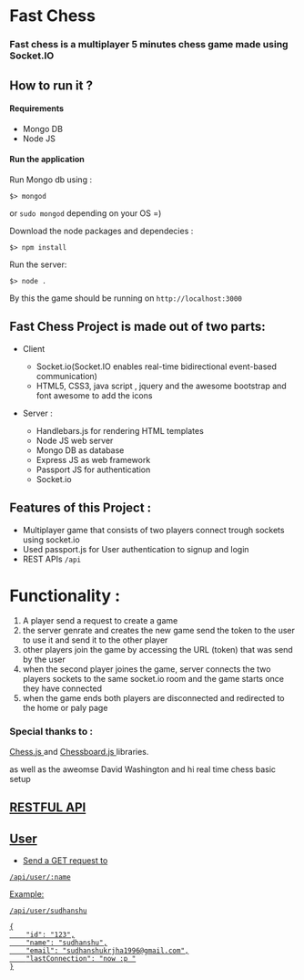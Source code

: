 

# Fast Chess

### Fast chess is a multiplayer 5 minutes  chess game made using Socket.IO

## How to run it ?

#### Requirements

* Mongo DB
* Node JS

#### Run the application

Run Mongo db using :

```
$> mongod
```

or `sudo mongod` depending on your OS =)


Download the node packages and dependecies :
```
$> npm install
```

Run the server:
```
$> node .
```

By this the game should be running on `http://localhost:3000`

## Fast Chess Project is made out of two parts:

* Client  
    * Socket.io(Socket.IO enables real-time bidirectional event-based communication)
    * HTML5, CSS3, java script , jquery and the awesome bootstrap and font awesome to add the icons


* Server :
    * Handlebars.js for rendering HTML templates
    * Node JS web server
    * Mongo DB as database
    * Express JS as web framework
    * Passport JS for authentication
    * Socket.io


## Features of this Project :

* Multiplayer game that consists of two players connect trough sockets using socket.io
* Used passport.js for User authentication to signup and login
* REST APIs `/api`


# Functionality :

1. A player send a request to create a game
2. the server genrate and creates the new game send the token to the user to use it and send it to the other player
3. other players join the game by accessing the URL (token) that was send by the user
4. when the second player joines the game, server connects the two players sockets to the same socket.io room and the game starts once they have connected
5. when the game ends both players are disconnected and redirected to the home or paly page


### Special thanks to :

 <a href="https://github.com/jhlywa/chess.js"> Chess.js </a> and  <a href="http://chessboardjs.com">Chessboard.js </a>  libraries.

 as well as the aweomse David Washington and hi real time chess basic setup

 <a href="https://github.com/dwcares/RealTimeWeb-HOL">

## RESTFUL API

## User

* Send a GET request to

`` /api/user/:name ``

Example:

``
/api/user/sudhanshu
``

```
{
    "id": "123",
    "name": "sudhanshu",
    "email": "sudhanshukrjha1996@gmail.com",
    "lastConnection": "now :p "
}
```